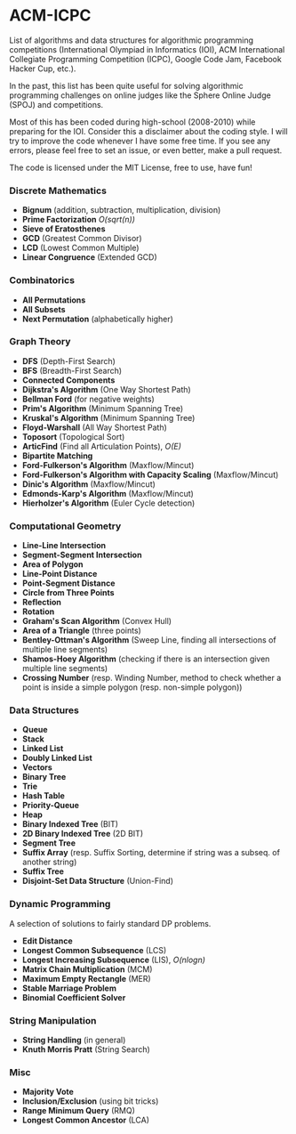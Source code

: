 ACM-ICPC 
===============

List of algorithms and data structures for algorithmic programming competitions (International Olympiad in Informatics (IOI),  ACM International Collegiate Programming Competition (ICPC), Google Code Jam, Facebook Hacker Cup, etc.).

In the past, this list has been quite useful for solving algorithmic programming challenges on online judges like the Sphere Online Judge (SPOJ) and competitions.

Most of this has been coded during high-school (2008-2010) while preparing for the IOI. Consider this a disclaimer about the coding style. I will try to improve the code whenever I have some free time. If you see any errors, please feel free to set an issue, or even better, make a pull request.

The code is licensed under the MIT License, free to use, have fun!

### Discrete Mathematics

* **Bignum** (addition, subtraction, multiplication, division)
* **Prime Factorization** *O(sqrt(n))*
* **Sieve of Eratosthenes**
* **GCD** (Greatest Common Divisor)
* **LCD** (Lowest Common Multiple)
* **Linear Congruence** (Extended GCD)

### Combinatorics

* **All Permutations**
* **All Subsets**
* **Next Permutation** (alphabetically higher) 

### Graph Theory

* **DFS** (Depth-First Search)
* **BFS** (Breadth-First Search)
* **Connected Components**
* **Dijkstra's Algorithm** (One Way Shortest Path)
* **Bellman Ford** (for negative weights)
* **Prim's Algorithm** (Minimum Spanning Tree)
* **Kruskal's Algorithm** (Minimum Spanning Tree)
* **Floyd-Warshall** (All Way Shortest Path)
* **Toposort** (Topological Sort)
* **ArticFind** (Find all Articulation Points), *O(E)*
* **Bipartite Matching**
* **Ford-Fulkerson's Algorithm** (Maxflow/Mincut)
* **Ford-Fulkerson's Algorithm  with Capacity Scaling** (Maxflow/Mincut)
* **Dinic's Algorithm** (Maxflow/Mincut)
* **Edmonds-Karp's Algorithm** (Maxflow/Mincut)
* **Hierholzer's Algorithm** (Euler Cycle detection)

### Computational Geometry

* **Line-Line Intersection**
* **Segment-Segment Intersection**
* **Area of Polygon**
* **Line-Point Distance**
* **Point-Segment Distance**
* **Circle from Three Points**
* **Reflection**
* **Rotation**
* **Graham's Scan Algorithm** (Convex Hull)
* **Area of a Triangle** (three points)
* **Bentley-Ottman's Algorithm** (Sweep Line, finding all intersections of multiple line segments)
* **Shamos-Hoey Algorithm** (checking if there is an intersection given multiple line segments)
* **Crossing Number** (resp. Winding Number, method to check whether a point is inside a simple polygon (resp. non-simple polygon))

### Data Structures

* **Queue**
* **Stack**
* **Linked List**
* **Doubly Linked List**
* **Vectors**
* **Binary Tree**
* **Trie**
* **Hash Table**
* **Priority-Queue**
* **Heap**
* **Binary Indexed Tree** (BIT)
* **2D Binary Indexed Tree** (2D BIT)
* **Segment Tree**
* **Suffix Array** (resp. Suffix Sorting, determine if string was a subseq. of another string)
* **Suffix Tree**
* **Disjoint-Set Data Structure** (Union-Find)

### Dynamic Programming

A selection of solutions to fairly standard DP problems.

* **Edit Distance**
* **Longest Common Subsequence** (LCS)
* **Longest Increasing Subsequence** (LIS), *O(nlogn)*
* **Matrix Chain Multiplication** (MCM)
* **Maximum Empty Rectangle** (MER)
* **Stable Marriage Problem**
* **Binomial Coefficient Solver**

### String Manipulation

* **String Handling** (in general)
* **Knuth Morris Pratt** (String Search)

### Misc

* **Majority Vote**
* **Inclusion/Exclusion** (using bit tricks)
* **Range Minimum Query** (RMQ)
* **Longest Common Ancestor** (LCA)



